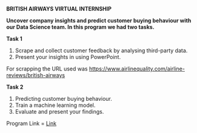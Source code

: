 **BRITISH AIRWAYS VIRTUAL INTERNSHIP**

**Uncover company insights and predict customer buying behaviour with our Data Science team. In this program we had two tasks.**

**Task 1**
1. Scrape and collect customer feedback by analysing third-party data.
2. Present your insights in using PowerPoint.

For scrapping the URL used was https://www.airlinequality.com/airline-reviews/british-airways

**Task 2**
1. Predicting customer buying behaviour.
2. Train a machine learning model.
3. Evaluate and present your findings.

Program Link =  [Link]([url](https://www.theforage.com/simulations/british-airways/data-science-yqoz))

